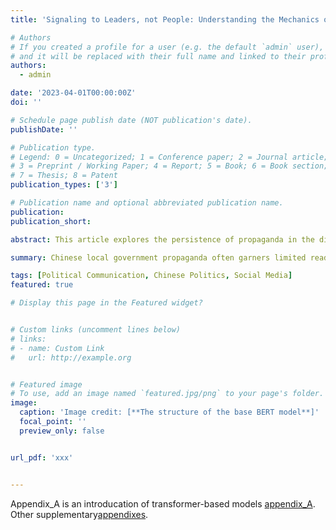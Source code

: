 ```yaml
---
title: 'Signaling to Leaders, not People: Understanding the Mechanics of Chinese Local Government Propaganda'

# Authors
# If you created a profile for a user (e.g. the default `admin` user), write the username (folder name) here
# and it will be replaced with their full name and linked to their profile.
authors:
  - admin

date: '2023-04-01T00:00:00Z'
doi: ''

# Schedule page publish date (NOT publication's date).
publishDate: ''

# Publication type.
# Legend: 0 = Uncategorized; 1 = Conference paper; 2 = Journal article;
# 3 = Preprint / Working Paper; 4 = Report; 5 = Book; 6 = Book section;
# 7 = Thesis; 8 = Patent
publication_types: ['3']

# Publication name and optional abbreviated publication name.
publication: 
publication_short: 

abstract: This article explores the persistence of propaganda in the digital era despite its limited effectiveness in shaping public opinion. The author proposes that the true audience of propaganda is not the general public, but government officials who use propaganda to signal their competence and advance their careers. The paper examines Chinese city government propaganda posts on WeChat between January 2016 and December 2019 and the positional changes of mayors and city party secretaries in 68 randomly selected prefecture-level cities from 2016 to 2020. The author discovered that as local leaders approach the end of their term, city propaganda accounts create more posts praising their leaders' efforts on projects that cannot be evaluated through performance indicators, such as GDP growth. Furthermore, younger officials post more frequently to showcase their hard work. The finding suggests that lower-level officials use propaganda to create a favorable impression on their leaders before they are evaluated. The article adds to our understanding of propaganda in authoritarian regimes by highlighting the importance of propaganda as a signaling mechanism for officials.

summary: Chinese local government propaganda often garners limited readership among the general public, leading to the question of why substantial financial resources are still allocated to this form of communication. The findings reveal that propaganda serves as a crucial tool for local officials to signal their loyalty and hard work to higher levels of government, thereby enhancing their political standing and prospects. 

tags: [Political Communication, Chinese Politics, Social Media]
featured: true

# Display this page in the Featured widget?


# Custom links (uncomment lines below)
# links:
# - name: Custom Link
#   url: http://example.org


# Featured image
# To use, add an image named `featured.jpg/png` to your page's folder.
image:
  caption: 'Image credit: [**The structure of the base BERT model**]'
  focal_point: ''
  preview_only: false


url_pdf: 'xxx'


---
```


Appendix_A is an introducation of transformer-based models [appendix_A](https://wowchemy.com/docs/writing-markdown-latex/).
Other supplementary[appendixes](https://wowchemy.com/docs/writing-markdown-latex/).


